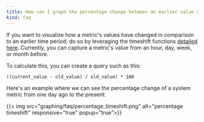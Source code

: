 ```yaml
---
title: How can I graph the percentage change between an earlier value and a current value?
kind: faq
---
```


If you want to visualize how a metric's values have changed in comparison to an earlier time period, do so by leveraging the timeshift functions [detailed here](/graphing/miscellaneous/functions/#timeshift). Currently, you can capture a metric's value from an hour, day, week, or month before.

To calculate this, you can create a query such as this:
```
((current_value - old_value) / old_value) * 100
```

Here's an example where we can see the percentage change of a system metric from one day ago to the present:

{{< img src="graphing/faq/percentage_timeshift.png" alt="percentage timeshift" responsive="true" popup="true">}}
